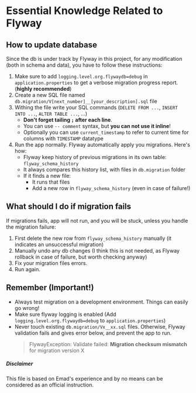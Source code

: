 
<!-- 
	Author: Emad Aghajani 
	Note:	This file is based on my experience and by no means can be considered as an official instruction.
-->


# Essential Knowledge Related to Flyway

## How to update database
Since the db is under track by Flyway in this project, for any modification (both in schema and data), you have to follow these instructions:
1. Make sure to add `logging.level.org.flywaydb=debug` in `application.properties` to get a verbose migration progress report. (**highly recommended**)
2. Create a new SQL file named `db.migration/V[next_number]__[your_description].sql` file
3. Withing the file write your SQL commands (`DELETE FROM ...`, `INSERT INTO ...`, `ALTER TABLE ...`, ...)
	- **Don't forget tailing `;` after each line**.
	- You can use `-- comment` syntax, but **you can not use it inline**!
	- Optionally you can use `current_timestamp` to refer to current time for columns with `TIMESTAMP` datatype
4. Run the app normally. Flyway automatically apply you migrations. Here's how:
	- Flyway keep history of previous migrations in its own table: `flyway_schema_history`
	- It always compares this history list, with files in `db.migration` folder
	- If it finds a new file:
		- It runs that files
		- Add a new row in `flyway_schema_history` (even in case of failure!)

## What should I do if migration fails
If migrations fails, app will not run, and you will be stuck, unless you handle the migration failure:
1. First delete the new row from `flyway_schema_history` manually (it indicates an unsuccessful migration)
2. Manually undo any db changes (I think this is not needed, as Flyway rollback in case of failure, but worth checking anyway)
3. Fix your migration files errors.
4. Run again.


## Remember (Important!)
- Always test migration on a development environment. Things can easily go wrong!
- Make sure flyway logging is enabled (Add `logging.level.org.flywaydb=debug` to `application.properties`)
- Never touch existing `db.migration/Vx__xx.sql` files. Otherwise, Flyway validation fails and gives error below, and prevent the app to run.
  > FlywayException: Validate failed: **Migration checksum mismatch** for migration version X




##### Disclaimer
This file is based on Emad's experience and by no means can be considered as an official instruction.
